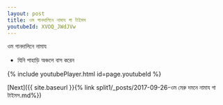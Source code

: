 ```yaml
---
layout: post
title: ওম গানদালিনে নামায গা টাইমস
youtubeId: XVOQ_JWdJVw
---
```

 
 
 ওম গানদালিনে নামায  
 
 -  যিনি পাহাড়ি অঞ্চলে বাস করেন 
 
  
 
  
 
 
 
 
 
 


{% include youtubePlayer.html id=page.youtubeId %}
 
[Next]({{ site.baseurl }}{% link  split1/_posts/2017-09-26-ওম মেরু দমনে নামায গা টাইমস.md%})
 
